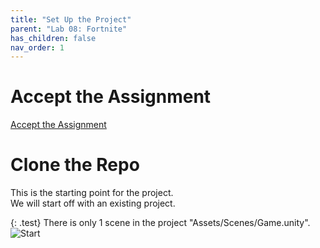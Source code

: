 ```yaml
---
title: "Set Up the Project"
parent: "Lab 08: Fortnite"
has_children: false
nav_order: 1
---
```


# Accept the Assignment
[Accept the Assignment](https://classroom.github.com/a/2lyWhFck)

# Clone the Repo
This is the starting point for the project.\
We will start off with an existing project.

{: .test}
There is only 1 scene in the project "Assets/Scenes/Game.unity".
![Start](images/lab08/start.jpg "Start")
